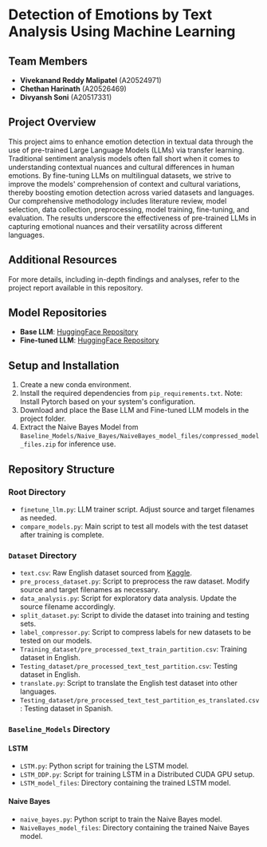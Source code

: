 # Detection of Emotions by Text Analysis Using Machine Learning

## Team Members
- **Vivekanand Reddy Malipatel** (A20524971)
- **Chethan Harinath** (A20526469)
- **Divyansh Soni** (A20517331)

## Project Overview
This project aims to enhance emotion detection in textual data through the use of pre-trained Large Language Models (LLMs) via transfer learning. Traditional sentiment analysis models often fall short when it comes to understanding contextual nuances and cultural differences in human emotions. By fine-tuning LLMs on multilingual datasets, we strive to improve the models' comprehension of context and cultural variations, thereby boosting emotion detection across varied datasets and languages. Our comprehensive methodology includes literature review, model selection, data collection, preprocessing, model training, fine-tuning, and evaluation. The results underscore the effectiveness of pre-trained LLMs in capturing emotional nuances and their versatility across different languages.

## Additional Resources
For more details, including in-depth findings and analyses, refer to the project report available in this repository.

## Model Repositories
- **Base LLM**: [HuggingFace Repository](https://huggingface.co/MoritzLaurer/mDeBERTa-v3-base-xnli-multilingual-nli-2mil7)
- **Fine-tuned LLM**: [HuggingFace Repository](https://huggingface.co/VivekMalipatel23/mDeBERTa-v3-base-text-emotion-classification)

## Setup and Installation
1. Create a new conda environment.
2. Install the required dependencies from `pip_requirements.txt`. Note: Install Pytorch based on your system's configuration.
3. Download and place the Base LLM and Fine-tuned LLM models in the project folder.
4. Extract the Naive Bayes Model from `Baseline_Models/Naive_Bayes/NaiveBayes_model_files/compressed_model_files.zip` for inference use.

## Repository Structure

### Root Directory
- `finetune_llm.py`: LLM trainer script. Adjust source and target filenames as needed.
- `compare_models.py`: Main script to test all models with the test dataset after training is complete.

### `Dataset` Directory
- `text.csv`: Raw English dataset sourced from [Kaggle](https://www.kaggle.com/datasets/nelgiriyewithana/emotions/data).
- `pre_process_dataset.py`: Script to preprocess the raw dataset. Modify source and target filenames as necessary.
- `data_analysis.py`: Script for exploratory data analysis. Update the source filename accordingly.
- `split_dataset.py`: Script to divide the dataset into training and testing sets.
- `label_compressor.py`: Script to compress labels for new datasets to be tested on our models.
- `Training_dataset/pre_processed_text_train_partition.csv`: Training dataset in English.
- `Testing_dataset/pre_processed_text_test_partition.csv`: Testing dataset in English.
- `translate.py`: Script to translate the English test dataset into other languages.
- `Testing_dataset/pre_processed_text_test_partition_es_translated.csv`: Testing dataset in Spanish.

### `Baseline_Models` Directory

#### LSTM
- `LSTM.py`: Python script for training the LSTM model.
- `LSTM_DDP.py`: Script for training LSTM in a Distributed CUDA GPU setup.
- `LSTM_model_files`: Directory containing the trained LSTM model.

#### Naive Bayes
- `naive_bayes.py`: Python script to train the Naive Bayes model.
- `NaiveBayes_model_files`: Directory containing the trained Naive Bayes model.
